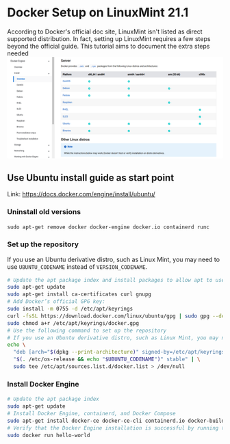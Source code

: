 # Docker Setup on LinuxMint 21.1
According to Docker's official doc site, LinuxMint isn't listed as direct
supported distribution. In fact, setting up LinuxMint requires a few steps
beyond the official guide. This tutorial aims to document the extra steps needed
![Supported Linux Distros](./docker-distro.png "Supported Linux Distros (Docker)")


## Use Ubuntu install guide as start point
Link: https://docs.docker.com/engine/install/ubuntu/  

### Uninstall old versions
`sudo apt-get remove docker docker-engine docker.io containerd runc`

### Set up the repository
If you use an Ubuntu derivative distro, such as Linux Mint, you may need to use
`UBUNTU_CODENAME` instead of `VERSION_CODENAME`.
```sh
# Update the apt package index and install packages to allow apt to use a repository over HTTPS
sudo apt-get update
sudo apt-get install ca-certificates curl gnupg
# Add Docker’s official GPG key:
sudo install -m 0755 -d /etc/apt/keyrings
curl -fsSL https://download.docker.com/linux/ubuntu/gpg | sudo gpg --dearmor -o /etc/apt/keyrings/docker.gpg
sudo chmod a+r /etc/apt/keyrings/docker.gpg
# Use the following command to set up the repository
# If you use an Ubuntu derivative distro, such as Linux Mint, you may need to use UBUNTU_CODENAME instead of VERSION_CODENAME.
echo \
  "deb [arch="$(dpkg --print-architecture)" signed-by=/etc/apt/keyrings/docker.gpg] https://download.docker.com/linux/ubuntu \
  "$(. /etc/os-release && echo "$UBUNTU_CODENAME")" stable" | \
  sudo tee /etc/apt/sources.list.d/docker.list > /dev/null
```

### Install Docker Engine
```sh
# Update the apt package index
sudo apt-get update
# Install Docker Engine, containerd, and Docker Compose
sudo apt-get install docker-ce docker-ce-cli containerd.io docker-buildx-plugin docker-compose-plugin
# Verify that the Docker Engine installation is successful by running the hello-world image
sudo docker run hello-world
```